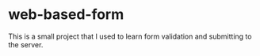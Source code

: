 # web-based-form
This is a small project that I used to learn form validation and submitting to the server.
